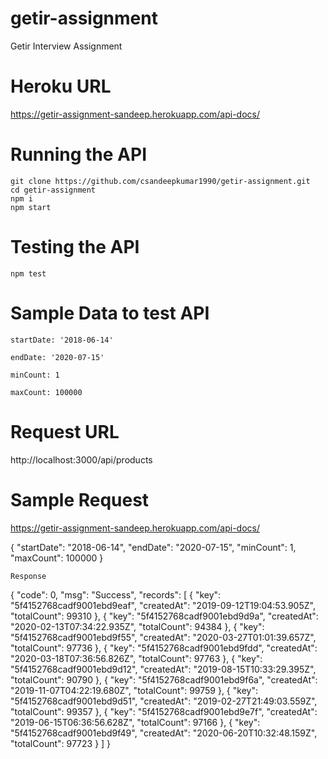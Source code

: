 # getir-assignment
Getir Interview Assignment

# Heroku URL
https://getir-assignment-sandeep.herokuapp.com/api-docs/

# Running the API 
```
git clone https://github.com/csandeepkumar1990/getir-assignment.git
cd getir-assignment
npm i
npm start
```
# Testing the API
```
npm test
```
# Sample Data to test API
```
startDate: '2018-06-14'

endDate: '2020-07-15'

minCount: 1

maxCount: 100000

```

# Request URL 

http://localhost:3000/api/products

# Sample Request 

https://getir-assignment-sandeep.herokuapp.com/api-docs/

{
	"startDate": "2018-06-14",
	"endDate": "2020-07-15",
    "minCount": 1,
    "maxCount": 100000
}
```
Response
```
{
    "code": 0,
    "msg": "Success",
    "records": [
        {
            "key": "5f4152768cadf9001ebd9eaf",
            "createdAt": "2019-09-12T19:04:53.905Z",
            "totalCount": 99310
        },
        {
            "key": "5f4152768cadf9001ebd9d9a",
            "createdAt": "2020-02-13T07:34:22.935Z",
            "totalCount": 94384
        },
        {
            "key": "5f4152768cadf9001ebd9f55",
            "createdAt": "2020-03-27T01:01:39.657Z",
            "totalCount": 97736
        },
        {
            "key": "5f4152768cadf9001ebd9fdd",
            "createdAt": "2020-03-18T07:36:56.826Z",
            "totalCount": 97763
        },
        {
            "key": "5f4152768cadf9001ebd9d12",
            "createdAt": "2019-08-15T10:33:29.395Z",
            "totalCount": 90790
        },
        {
            "key": "5f4152768cadf9001ebd9f6a",
            "createdAt": "2019-11-07T04:22:19.680Z",
            "totalCount": 99759
        },
        {
            "key": "5f4152768cadf9001ebd9d51",
            "createdAt": "2019-02-27T21:49:03.559Z",
            "totalCount": 99357
        },
        {
            "key": "5f4152768cadf9001ebd9e7f",
            "createdAt": "2019-06-15T06:36:56.628Z",
            "totalCount": 97166
        },
        {
            "key": "5f4152768cadf9001ebd9f49",
            "createdAt": "2020-06-20T10:32:48.159Z",
            "totalCount": 97723
        }
    ]
}




